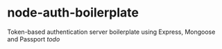 # node-auth-boilerplate
Token-based authentication server boilerplate using Express, Mongoose and Passport
*todo*
